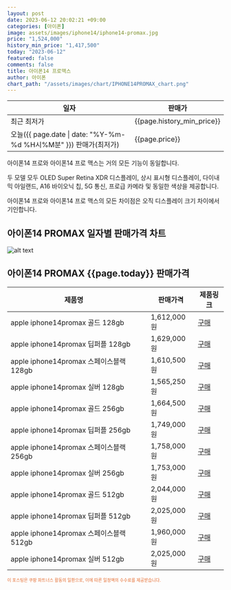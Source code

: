 ```yaml
---
layout: post
date: 2023-06-12 20:02:21 +09:00
categories: [아이폰]
image: assets/images/iphone14/iphone14-promax.jpg
price: "1,524,000"
history_min_price: "1,417,500"
today: "2023-06-12"
featured: false
comments: false
title: 아이폰14 프로맥스
author: 아이폰
chart_path: "/assets/images/chart/IPHONE14PROMAX_chart.png"
---
```


<main>
<table id="rwd-table-large">
<thread>
<tr>
<th>일자</th>
<th>판매가</th>
</tr>
</thread>
<tbody>
<tr><td>최근 최저가</td><td>{{page.history_min_price}}</td></tr>
<tr><td>오늘({{ page.date | date: "%Y-%m-%d %H시%M분" }}) 판매가(최저가)</td><td>{{page.price}}</td></tr>
</tbody>
</table>
</main>


아이폰14 프로와 아이폰14 프로 맥스는 거의 모든 기능이 동일합니다.

두 모델 모두 OLED Super Retina XDR 디스플레이, 상시 표시형 디스플레이, 다이내믹 아일랜드, A16 바이오닉 칩, 5G 통신, 프로급 카메라 및 동일한 색상을 제공합니다.

아이폰14 프로와 아이폰14 프로 맥스의 모든 차이점은 오직 디스플레이 크기 차이에서 기인합니다.

## 아이폰14 PROMAX 일자별 판매가격 차트
![alt text]({{page.chart_path}} "아이폰14 PROMAX 판매가격 차트")

## 아이폰14 PROMAX {{page.today}} 판매가격
<main>
<table id="rwd-table-large">
  <thead>
    <tr>
      <th>제품명</th>
      <th></th>
      <th>판매가격</th>
      <th>제품링크</th>
    </tr>
  </thead>
  <tbody><tr>
        <td>apple iphone14promax 골드 128gb </td>
        <td></td>
        <td>1,612,000원</td>
        <td><a href='https://link.coupang.com/a/SOYZQ' target='_blank'>구매</a></td>
        </tr><tr>
        <td>apple iphone14promax 딥퍼플 128gb </td>
        <td></td>
        <td>1,629,000원</td>
        <td><a href='https://link.coupang.com/a/SOY16' target='_blank'>구매</a></td>
        </tr><tr>
        <td>apple iphone14promax 스페이스블랙 128gb </td>
        <td></td>
        <td>1,610,500원</td>
        <td><a href='https://link.coupang.com/a/SOY4h' target='_blank'>구매</a></td>
        </tr><tr>
        <td>apple iphone14promax 실버 128gb </td>
        <td></td>
        <td>1,565,250원</td>
        <td><a href='https://link.coupang.com/a/SOY6u' target='_blank'>구매</a></td>
        </tr><tr>
        <td>apple iphone14promax 골드 256gb </td>
        <td></td>
        <td>1,664,500원</td>
        <td><a href='https://link.coupang.com/a/SOY8s' target='_blank'>구매</a></td>
        </tr><tr>
        <td>apple iphone14promax 딥퍼플 256gb </td>
        <td></td>
        <td>1,749,000원</td>
        <td><a href='https://link.coupang.com/a/SOY9V' target='_blank'>구매</a></td>
        </tr><tr>
        <td>apple iphone14promax 스페이스블랙 256gb </td>
        <td></td>
        <td>1,758,000원</td>
        <td><a href='https://link.coupang.com/a/SOZca' target='_blank'>구매</a></td>
        </tr><tr>
        <td>apple iphone14promax 실버 256gb </td>
        <td></td>
        <td>1,753,000원</td>
        <td><a href='https://link.coupang.com/a/SOZei' target='_blank'>구매</a></td>
        </tr><tr>
        <td>apple iphone14promax 골드 512gb </td>
        <td></td>
        <td>2,044,000원</td>
        <td><a href='https://link.coupang.com/a/SOZgP' target='_blank'>구매</a></td>
        </tr><tr>
        <td>apple iphone14promax 딥퍼플 512gb </td>
        <td></td>
        <td>2,025,000원</td>
        <td><a href='https://link.coupang.com/a/SOZjn' target='_blank'>구매</a></td>
        </tr><tr>
        <td>apple iphone14promax 스페이스블랙 512gb </td>
        <td></td>
        <td>1,960,000원</td>
        <td><a href='https://link.coupang.com/a/SOZls' target='_blank'>구매</a></td>
        </tr><tr>
        <td>apple iphone14promax 실버 512gb </td>
        <td></td>
        <td>2,025,000원</td>
        <td><a href='https://link.coupang.com/a/SOZnK' target='_blank'>구매</a></td>
        </tr></tbody>
</table>

</main>
<div style="color:#e56a2c;font-size: 0.7em;" >
이 포스팅은 쿠팡 파트너스 활동의 일환으로, 이에 따른 일정액의 수수료를 제공받습니다.
</div>
